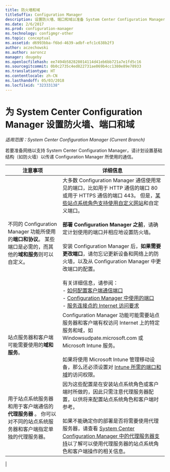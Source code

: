 ```yaml
---
title: 防火墙和域
titleSuffix: Configuration Manager
description: 设置防火墙、端口和域以准备 System Center Configuration Manager 通信。
ms.date: 2/6/2017
ms.prod: configuration-manager
ms.technology: configmgr-other
ms.topic: conceptual
ms.assetid: d6993bba-f6bd-4639-adbf-efc1c638b2f3
author: aczechowski
ms.author: aaroncz
manager: dougeby
ms.openlocfilehash: ee7494b582828014114d41eb6bb721a7e1fd5c16
ms.sourcegitcommit: 0b0c2735c4ed822731ae069b4cc1380e89e78933
ms.translationtype: HT
ms.contentlocale: zh-CN
ms.lasthandoff: 05/03/2018
ms.locfileid: "32333138"
---
```

# <a name="set-up-firewalls-ports-and-domains-for-system-center-configuration-manager"></a>为 System Center Configuration Manager 设置防火墙、端口和域

*适用范围：System Center Configuration Manager (Current Branch)*

若要准备网络以支持 System Center Configuration Manager，请计划设置基础结构（如防火墙）以传递 Configuration Manager 所使用的通信。  

|注意事项|详细信息|  
|-------------------|-------------|  
|不同的 Configuration Manager 功能所使用的**端口和协议**。 某些端口是必需的，而其他的**域和服务**则可以自定义。|大多数 Configuration Manager 通信使用常见的端口，比如用于 HTTP 通信的端口 80 或用于 HTTPS 通信的端口 443。 但是，[某些站点系统角色支持使用自定义网站](/sccm/core/plan-design/network/websites-for-site-system-servers)和自定义端口。<br /><br /> **部署 Configuration Manager 之前**，请确定计划使用的端口并相应地设置防火墙。<br /><br /> 安装 Configuration Manager 后，**如果需要更改端口**，请勿忘记更新设备和网络上的防火墙，以及从 Configuration Manager 中更改端口的配置。<br /><br /> 有关详细信息，请参阅： </br>- [如何配置客户端通信端口](../../../core/clients/deploy/configure-client-communication-ports.md) </br>- [Configuration Manager 中使用的端口](../../../core/plan-design/hierarchy/ports.md) </br>- [服务连接点的 Internet 访问要求](/sccm/core/servers/deploy/configure/about-the-service-connection-point#bkmk_urls)|  
|站点服务器和客户端可能需要使用的**域和服务**。|Configuration Manager 功能可能需要站点服务器和客户端有权访问 Internet 上的特定服务和域，如 Windowsudpate.microsoft.com 或 Microsoft Intune 服务。<br /><br /> 如果将使用 Microsoft Intune 管理移动设备，那么还必须设置对 [Intune 所需的端口和域](https://docs.microsoft.com/en-us/intune/get-started/network-infrastructure-requirements-for-microsoft-intune)的访问权限。|  
|用于站点系统服务器和用于客户端通信的**代理服务器** 。 你可以对不同的站点系统服务器和客户端指定单独的代理服务器。|因为这些配置是在安装站点系统角色或客户端时所做的，因此只需注意代理服务器配置，以供将来配置站点系统角色和客户端时参考。<br /><br /> 如果不能确定你的部署是否将需要使用代理服务器，请查看 [System Center Configuration Manager 中的代理服务器支持](../../../core/plan-design/network/proxy-server-support.md)以了解可以使用代理服务器的站点系统角色和客户端操作的相关信息。|   
|  
